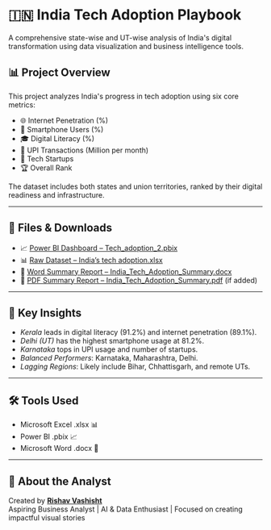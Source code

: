 # 🇮🇳 India Tech Adoption Playbook

A comprehensive state-wise and UT-wise analysis of India's digital transformation using data visualization and business intelligence tools.

## 📊 Project Overview

This project analyzes India's progress in tech adoption using six core metrics:
- 🌐 Internet Penetration (%)
- 📱 Smartphone Users (%)
- 🎓 Digital Literacy (%)
- 💸 UPI Transactions (Million per month)
- 🚀 Tech Startups
- 🏆 Overall Rank

The dataset includes both states and union territories, ranked by their digital readiness and infrastructure.

---

## 📂 Files & Downloads

- 📈 [Power BI Dashboard – Tech_adoption_2.pbix](Tech_adoption_2.pbix)
- 📊 [Raw Dataset – India’s tech adoption.xlsx](India’s%20tech%20adoption.xlsx)
- 📝 [Word Summary Report – India_Tech_Adoption_Summary.docx](India_Tech_Adoption_Summary.docx)
- 📄 [PDF Summary Report – India_Tech_Adoption_Summary.pdf](India_Tech_Adoption_Summary.pdf) (if added)

---

## 📌 Key Insights

- *Kerala* leads in digital literacy (91.2%) and internet penetration (89.1%).
- *Delhi (UT)* has the highest smartphone usage at 81.2%.
- *Karnataka* tops in UPI usage and number of startups.
- *Balanced Performers*: Karnataka, Maharashtra, Delhi.
- *Lagging Regions*: Likely include Bihar, Chhattisgarh, and remote UTs.

---

## 🛠 Tools Used

- Microsoft Excel .xlsx 📊
- Power BI .pbix 📈
- Microsoft Word .docx 📝

---

## 🧠 About the Analyst

Created by **[Rishav Vashisht](https://www.linkedin.com/in/rishav-vashisht-249088356)**  
Aspiring Business Analyst | AI & Data Enthusiast | Focused on creating impactful visual stories
